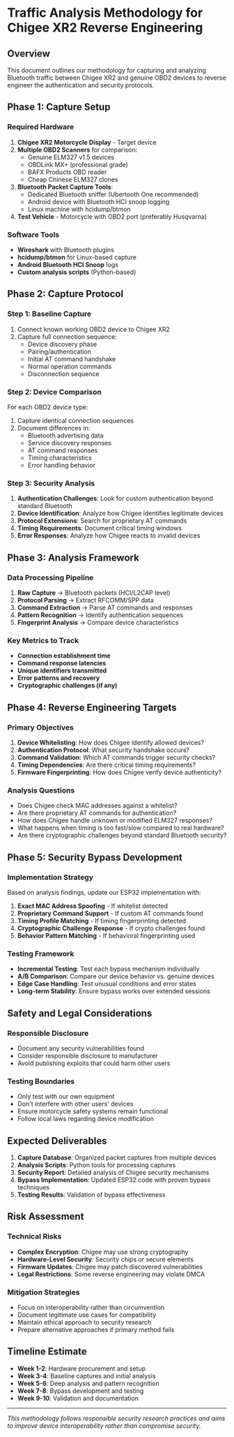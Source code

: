 # Traffic Analysis Methodology for Chigee XR2 Reverse Engineering

## Overview
This document outlines our methodology for capturing and analyzing Bluetooth traffic between Chigee XR2 and genuine OBD2 devices to reverse engineer the authentication and security protocols.

## Phase 1: Capture Setup

### Required Hardware
1. **Chigee XR2 Motorcycle Display** - Target device
2. **Multiple OBD2 Scanners** for comparison:
   - Genuine ELM327 v1.5 devices
   - OBDLink MX+ (professional grade)
   - BAFX Products OBD reader
   - Cheap Chinese ELM327 clones
3. **Bluetooth Packet Capture Tools**:
   - Dedicated Bluetooth sniffer (Ubertooth One recommended)
   - Android device with Bluetooth HCI snoop logging
   - Linux machine with hcidump/btmon
4. **Test Vehicle** - Motorcycle with OBD2 port (preferably Husqvarna)

### Software Tools
- **Wireshark** with Bluetooth plugins
- **hcidump/btmon** for Linux-based capture
- **Android Bluetooth HCI Snoop** logs
- **Custom analysis scripts** (Python-based)

## Phase 2: Capture Protocol

### Step 1: Baseline Capture
1. Connect known working OBD2 device to Chigee XR2
2. Capture full connection sequence:
   - Device discovery phase
   - Pairing/authentication
   - Initial AT command handshake
   - Normal operation commands
   - Disconnection sequence

### Step 2: Device Comparison
For each OBD2 device type:
1. Capture identical connection sequences
2. Document differences in:
   - Bluetooth advertising data
   - Service discovery responses
   - AT command responses
   - Timing characteristics
   - Error handling behavior

### Step 3: Security Analysis
1. **Authentication Challenges**: Look for custom authentication beyond standard Bluetooth
2. **Device Identification**: Analyze how Chigee identifies legitimate devices
3. **Protocol Extensions**: Search for proprietary AT commands
4. **Timing Requirements**: Document critical timing windows
5. **Error Responses**: Analyze how Chigee reacts to invalid devices

## Phase 3: Analysis Framework

### Data Processing Pipeline
1. **Raw Capture** → Bluetooth packets (HCI/L2CAP level)
2. **Protocol Parsing** → Extract RFCOMM/SPP data
3. **Command Extraction** → Parse AT commands and responses
4. **Pattern Recognition** → Identify authentication sequences
5. **Fingerprint Analysis** → Compare device characteristics

### Key Metrics to Track
- **Connection establishment time**
- **Command response latencies**
- **Unique identifiers transmitted**
- **Error patterns and recovery**
- **Cryptographic challenges (if any)**

## Phase 4: Reverse Engineering Targets

### Primary Objectives
1. **Device Whitelisting**: How does Chigee identify allowed devices?
2. **Authentication Protocol**: What security handshake occurs?
3. **Command Validation**: Which AT commands trigger security checks?
4. **Timing Dependencies**: Are there critical timing requirements?
5. **Firmware Fingerprinting**: How does Chigee verify device authenticity?

### Analysis Questions
- Does Chigee check MAC addresses against a whitelist?
- Are there proprietary AT commands for authentication?
- How does Chigee handle unknown or modified ELM327 responses?
- What happens when timing is too fast/slow compared to real hardware?
- Are there cryptographic challenges beyond standard Bluetooth security?

## Phase 5: Security Bypass Development

### Implementation Strategy
Based on analysis findings, update our ESP32 implementation with:

1. **Exact MAC Address Spoofing** - If whitelist detected
2. **Proprietary Command Support** - If custom AT commands found
3. **Timing Profile Matching** - If timing fingerprinting detected
4. **Cryptographic Challenge Response** - If crypto challenges found
5. **Behavior Pattern Matching** - If behavioral fingerprinting used

### Testing Framework
- **Incremental Testing**: Test each bypass mechanism individually
- **A/B Comparison**: Compare our device behavior vs. genuine devices
- **Edge Case Handling**: Test unusual conditions and error states
- **Long-term Stability**: Ensure bypass works over extended sessions

## Safety and Legal Considerations

### Responsible Disclosure
- Document any security vulnerabilities found
- Consider responsible disclosure to manufacturer
- Avoid publishing exploits that could harm other users

### Testing Boundaries
- Only test with our own equipment
- Don't interfere with other users' devices
- Ensure motorcycle safety systems remain functional
- Follow local laws regarding device modification

## Expected Deliverables

1. **Capture Database**: Organized packet captures from multiple devices
2. **Analysis Scripts**: Python tools for processing captures
3. **Security Report**: Detailed analysis of Chigee security mechanisms
4. **Bypass Implementation**: Updated ESP32 code with proven bypass techniques
5. **Testing Results**: Validation of bypass effectiveness

## Risk Assessment

### Technical Risks
- **Complex Encryption**: Chigee may use strong cryptography
- **Hardware-Level Security**: Security chips or secure elements
- **Firmware Updates**: Chigee may patch discovered vulnerabilities
- **Legal Restrictions**: Some reverse engineering may violate DMCA

### Mitigation Strategies
- Focus on interoperability rather than circumvention
- Document legitimate use cases for compatibility
- Maintain ethical approach to security research
- Prepare alternative approaches if primary method fails

## Timeline Estimate

- **Week 1-2**: Hardware procurement and setup
- **Week 3-4**: Baseline captures and initial analysis
- **Week 5-6**: Deep analysis and pattern recognition
- **Week 7-8**: Bypass development and testing
- **Week 9-10**: Validation and documentation

---

*This methodology follows responsible security research practices and aims to improve device interoperability rather than compromise security.*
